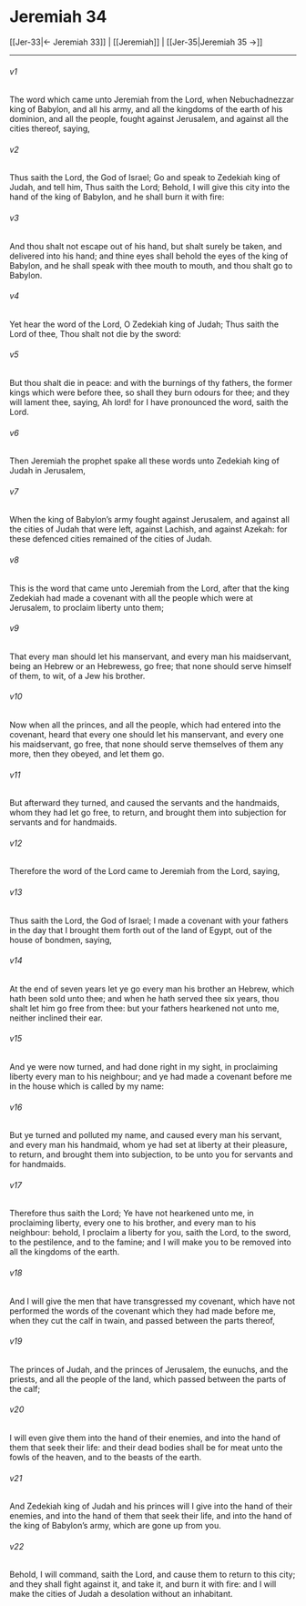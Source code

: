 # Jeremiah 34

[[Jer-33|← Jeremiah 33]] | [[Jeremiah]] | [[Jer-35|Jeremiah 35 →]]
***

###### v1
The word which came unto Jeremiah from the Lord, when Nebuchadnezzar king of Babylon, and all his army, and all the kingdoms of the earth of his dominion, and all the people, fought against Jerusalem, and against all the cities thereof, saying,
###### v2
Thus saith the Lord, the God of Israel; Go and speak to Zedekiah king of Judah, and tell him, Thus saith the Lord; Behold, I will give this city into the hand of the king of Babylon, and he shall burn it with fire:
###### v3
And thou shalt not escape out of his hand, but shalt surely be taken, and delivered into his hand; and thine eyes shall behold the eyes of the king of Babylon, and he shall speak with thee mouth to mouth, and thou shalt go to Babylon.
###### v4
Yet hear the word of the Lord, O Zedekiah king of Judah; Thus saith the Lord of thee, Thou shalt not die by the sword:
###### v5
But thou shalt die in peace: and with the burnings of thy fathers, the former kings which were before thee, so shall they burn odours for thee; and they will lament thee, saying, Ah lord! for I have pronounced the word, saith the Lord.
###### v6
Then Jeremiah the prophet spake all these words unto Zedekiah king of Judah in Jerusalem,
###### v7
When the king of Babylon’s army fought against Jerusalem, and against all the cities of Judah that were left, against Lachish, and against Azekah: for these defenced cities remained of the cities of Judah.
###### v8
This is the word that came unto Jeremiah from the Lord, after that the king Zedekiah had made a covenant with all the people which were at Jerusalem, to proclaim liberty unto them;
###### v9
That every man should let his manservant, and every man his maidservant, being an Hebrew or an Hebrewess, go free; that none should serve himself of them, to wit, of a Jew his brother.
###### v10
Now when all the princes, and all the people, which had entered into the covenant, heard that every one should let his manservant, and every one his maidservant, go free, that none should serve themselves of them any more, then they obeyed, and let them go.
###### v11
But afterward they turned, and caused the servants and the handmaids, whom they had let go free, to return, and brought them into subjection for servants and for handmaids.
###### v12
Therefore the word of the Lord came to Jeremiah from the Lord, saying,
###### v13
Thus saith the Lord, the God of Israel; I made a covenant with your fathers in the day that I brought them forth out of the land of Egypt, out of the house of bondmen, saying,
###### v14
At the end of seven years let ye go every man his brother an Hebrew, which hath been sold unto thee; and when he hath served thee six years, thou shalt let him go free from thee: but your fathers hearkened not unto me, neither inclined their ear.
###### v15
And ye were now turned, and had done right in my sight, in proclaiming liberty every man to his neighbour; and ye had made a covenant before me in the house which is called by my name:
###### v16
But ye turned and polluted my name, and caused every man his servant, and every man his handmaid, whom ye had set at liberty at their pleasure, to return, and brought them into subjection, to be unto you for servants and for handmaids.
###### v17
Therefore thus saith the Lord; Ye have not hearkened unto me, in proclaiming liberty, every one to his brother, and every man to his neighbour: behold, I proclaim a liberty for you, saith the Lord, to the sword, to the pestilence, and to the famine; and I will make you to be removed into all the kingdoms of the earth.
###### v18
And I will give the men that have transgressed my covenant, which have not performed the words of the covenant which they had made before me, when they cut the calf in twain, and passed between the parts thereof,
###### v19
The princes of Judah, and the princes of Jerusalem, the eunuchs, and the priests, and all the people of the land, which passed between the parts of the calf;
###### v20
I will even give them into the hand of their enemies, and into the hand of them that seek their life: and their dead bodies shall be for meat unto the fowls of the heaven, and to the beasts of the earth.
###### v21
And Zedekiah king of Judah and his princes will I give into the hand of their enemies, and into the hand of them that seek their life, and into the hand of the king of Babylon’s army, which are gone up from you.
###### v22
Behold, I will command, saith the Lord, and cause them to return to this city; and they shall fight against it, and take it, and burn it with fire: and I will make the cities of Judah a desolation without an inhabitant. 
